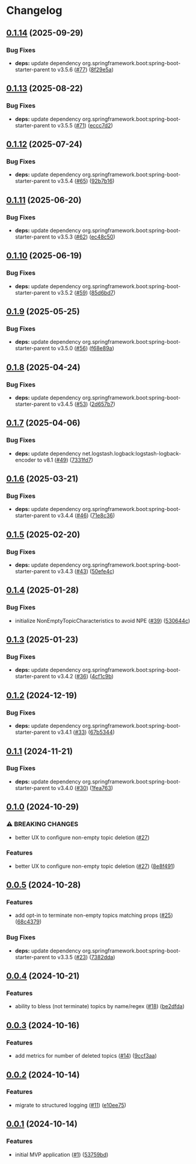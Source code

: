 # Changelog

## [0.1.14](https://github.com/statnett/k3a-topic-terminator/compare/v0.1.13...v0.1.14) (2025-09-29)


### Bug Fixes

* **deps:** update dependency org.springframework.boot:spring-boot-starter-parent to v3.5.6 ([#77](https://github.com/statnett/k3a-topic-terminator/issues/77)) ([8f29e5a](https://github.com/statnett/k3a-topic-terminator/commit/8f29e5ac9f7891736478a791bee9c94820f4c611))

## [0.1.13](https://github.com/statnett/k3a-topic-terminator/compare/v0.1.12...v0.1.13) (2025-08-22)


### Bug Fixes

* **deps:** update dependency org.springframework.boot:spring-boot-starter-parent to v3.5.5 ([#71](https://github.com/statnett/k3a-topic-terminator/issues/71)) ([eccc7d2](https://github.com/statnett/k3a-topic-terminator/commit/eccc7d2522ddba5e8177c598394966145793442c))

## [0.1.12](https://github.com/statnett/k3a-topic-terminator/compare/v0.1.11...v0.1.12) (2025-07-24)


### Bug Fixes

* **deps:** update dependency org.springframework.boot:spring-boot-starter-parent to v3.5.4 ([#65](https://github.com/statnett/k3a-topic-terminator/issues/65)) ([92b7b16](https://github.com/statnett/k3a-topic-terminator/commit/92b7b16203e6639a94e5a9dc3b344e0f795acfba))

## [0.1.11](https://github.com/statnett/k3a-topic-terminator/compare/v0.1.10...v0.1.11) (2025-06-20)


### Bug Fixes

* **deps:** update dependency org.springframework.boot:spring-boot-starter-parent to v3.5.3 ([#62](https://github.com/statnett/k3a-topic-terminator/issues/62)) ([ec48c50](https://github.com/statnett/k3a-topic-terminator/commit/ec48c5066f3f2aab32447ce9b3b901a735f3fef3))

## [0.1.10](https://github.com/statnett/k3a-topic-terminator/compare/v0.1.9...v0.1.10) (2025-06-19)


### Bug Fixes

* **deps:** update dependency org.springframework.boot:spring-boot-starter-parent to v3.5.2 ([#59](https://github.com/statnett/k3a-topic-terminator/issues/59)) ([85d6bd7](https://github.com/statnett/k3a-topic-terminator/commit/85d6bd76f151e68ef9bff26c7f898d4844eb4ef2))

## [0.1.9](https://github.com/statnett/k3a-topic-terminator/compare/v0.1.8...v0.1.9) (2025-05-25)


### Bug Fixes

* **deps:** update dependency org.springframework.boot:spring-boot-starter-parent to v3.5.0 ([#56](https://github.com/statnett/k3a-topic-terminator/issues/56)) ([f68e89a](https://github.com/statnett/k3a-topic-terminator/commit/f68e89a9647fff09122faa2e41c35f6f15bdcc0f))

## [0.1.8](https://github.com/statnett/k3a-topic-terminator/compare/v0.1.7...v0.1.8) (2025-04-24)


### Bug Fixes

* **deps:** update dependency org.springframework.boot:spring-boot-starter-parent to v3.4.5 ([#53](https://github.com/statnett/k3a-topic-terminator/issues/53)) ([2d657b7](https://github.com/statnett/k3a-topic-terminator/commit/2d657b7bfeb2d5bc90d16041fcdf771cd7406eee))

## [0.1.7](https://github.com/statnett/k3a-topic-terminator/compare/v0.1.6...v0.1.7) (2025-04-06)


### Bug Fixes

* **deps:** update dependency net.logstash.logback:logstash-logback-encoder to v8.1 ([#49](https://github.com/statnett/k3a-topic-terminator/issues/49)) ([7331fd7](https://github.com/statnett/k3a-topic-terminator/commit/7331fd790c575ce954920577d929da1a0a4b4a66))

## [0.1.6](https://github.com/statnett/k3a-topic-terminator/compare/v0.1.5...v0.1.6) (2025-03-21)


### Bug Fixes

* **deps:** update dependency org.springframework.boot:spring-boot-starter-parent to v3.4.4 ([#46](https://github.com/statnett/k3a-topic-terminator/issues/46)) ([71e8c36](https://github.com/statnett/k3a-topic-terminator/commit/71e8c363811603c724efb2c030a72b57d017c431))

## [0.1.5](https://github.com/statnett/k3a-topic-terminator/compare/v0.1.4...v0.1.5) (2025-02-20)


### Bug Fixes

* **deps:** update dependency org.springframework.boot:spring-boot-starter-parent to v3.4.3 ([#43](https://github.com/statnett/k3a-topic-terminator/issues/43)) ([50efe4c](https://github.com/statnett/k3a-topic-terminator/commit/50efe4c2642c99d799247b4640e2fb1589d5f939))

## [0.1.4](https://github.com/statnett/k3a-topic-terminator/compare/v0.1.3...v0.1.4) (2025-01-28)


### Bug Fixes

* initialize NonEmptyTopicCharacteristics to avoid NPE ([#39](https://github.com/statnett/k3a-topic-terminator/issues/39)) ([530644c](https://github.com/statnett/k3a-topic-terminator/commit/530644c5c011e33d95a74cafbee2ea1848fbee86))

## [0.1.3](https://github.com/statnett/k3a-topic-terminator/compare/v0.1.2...v0.1.3) (2025-01-23)


### Bug Fixes

* **deps:** update dependency org.springframework.boot:spring-boot-starter-parent to v3.4.2 ([#36](https://github.com/statnett/k3a-topic-terminator/issues/36)) ([4cf1c9b](https://github.com/statnett/k3a-topic-terminator/commit/4cf1c9b9d2a46af612458f6e11d3528640e79b83))

## [0.1.2](https://github.com/statnett/k3a-topic-terminator/compare/v0.1.1...v0.1.2) (2024-12-19)


### Bug Fixes

* **deps:** update dependency org.springframework.boot:spring-boot-starter-parent to v3.4.1 ([#33](https://github.com/statnett/k3a-topic-terminator/issues/33)) ([67b5344](https://github.com/statnett/k3a-topic-terminator/commit/67b53442b17dd079973878568ae3bcea099fb93f))

## [0.1.1](https://github.com/statnett/k3a-topic-terminator/compare/v0.1.0...v0.1.1) (2024-11-21)


### Bug Fixes

* **deps:** update dependency org.springframework.boot:spring-boot-starter-parent to v3.4.0 ([#30](https://github.com/statnett/k3a-topic-terminator/issues/30)) ([1fea763](https://github.com/statnett/k3a-topic-terminator/commit/1fea763f11dcf818181aced55d4ac4a50b7cb31c))

## [0.1.0](https://github.com/statnett/k3a-topic-terminator/compare/v0.0.5...v0.1.0) (2024-10-29)


### ⚠ BREAKING CHANGES

* better UX to configure non-empty topic deletion ([#27](https://github.com/statnett/k3a-topic-terminator/issues/27))

### Features

* better UX to configure non-empty topic deletion ([#27](https://github.com/statnett/k3a-topic-terminator/issues/27)) ([8e8f491](https://github.com/statnett/k3a-topic-terminator/commit/8e8f491f3acff5b671f94eb4b6cc74a73ef3c47a))

## [0.0.5](https://github.com/statnett/k3a-topic-terminator/compare/v0.0.4...v0.0.5) (2024-10-28)


### Features

* add opt-in to terminate non-empty topics matching props ([#25](https://github.com/statnett/k3a-topic-terminator/issues/25)) ([68c4379](https://github.com/statnett/k3a-topic-terminator/commit/68c4379d7f9d691b807b6b0f9a50dd345d491ea7))


### Bug Fixes

* **deps:** update dependency org.springframework.boot:spring-boot-starter-parent to v3.3.5 ([#23](https://github.com/statnett/k3a-topic-terminator/issues/23)) ([7382dda](https://github.com/statnett/k3a-topic-terminator/commit/7382dda5956d614f53e5b269ae6d0d19ac06d9b9))

## [0.0.4](https://github.com/statnett/k3a-topic-terminator/compare/v0.0.3...v0.0.4) (2024-10-21)


### Features

* ability to bless (not terminate) topics by name/regex ([#18](https://github.com/statnett/k3a-topic-terminator/issues/18)) ([be2dfda](https://github.com/statnett/k3a-topic-terminator/commit/be2dfda919cb11fb2eda98f1a23928a7002075c6))

## [0.0.3](https://github.com/statnett/k3a-topic-terminator/compare/v0.0.2...v0.0.3) (2024-10-16)


### Features

* add metrics for number of deleted topics ([#14](https://github.com/statnett/k3a-topic-terminator/issues/14)) ([9ccf3aa](https://github.com/statnett/k3a-topic-terminator/commit/9ccf3aac0860af384d13c66f8b85b13bf391bf04))

## [0.0.2](https://github.com/statnett/k3a-topic-terminator/compare/v0.0.1...v0.0.2) (2024-10-14)


### Features

* migrate to structured logging ([#11](https://github.com/statnett/k3a-topic-terminator/issues/11)) ([e10ee75](https://github.com/statnett/k3a-topic-terminator/commit/e10ee7528a424d5e7d4221d8dac9cbf9351021a8))

## [0.0.1](https://github.com/statnett/k3a-topic-terminator/compare/v0.0.0...v0.0.1) (2024-10-14)


### Features

* initial MVP application ([#1](https://github.com/statnett/k3a-topic-terminator/issues/1)) ([53759bd](https://github.com/statnett/k3a-topic-terminator/commit/53759bd51d8770395d4b224dc4cea7d52d559cb4))
